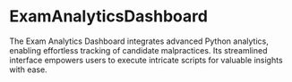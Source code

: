 # ExamAnalyticsDashboard
The Exam Analytics Dashboard integrates advanced Python analytics, enabling effortless tracking of candidate malpractices. Its streamlined interface empowers users to execute intricate scripts for valuable insights with ease.
